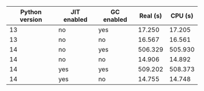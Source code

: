 Python version | JIT enabled | GC enabled | Real (s)| CPU (s)
--- | --- | --- | --- | ---
13 | no | yes | 17.250 | 17.205
13 | no | no | 16.567 | 16.561
14 | no | yes | 506.329 | 505.930
14 | no | no | 14.906 | 14.892
14 | yes | yes | 509.202 | 508.373
14 | yes | no | 14.755 | 14.748
